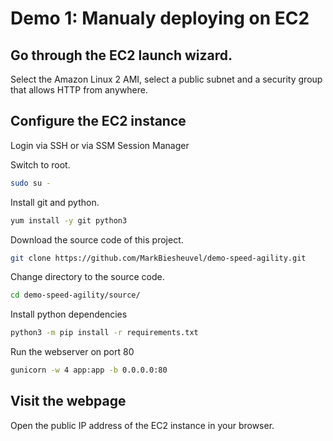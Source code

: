 
# Demo 1: Manualy deploying on EC2

## Go through the EC2 launch wizard.

Select the Amazon Linux 2 AMI, select a public subnet and a security group that allows HTTP from anywhere.

## Configure the EC2 instance

Login via SSH or via SSM Session Manager

Switch to root.
```bash
sudo su -
```

Install git and python.
```bash
yum install -y git python3
```

Download the source code of this project.
```bash
git clone https://github.com/MarkBiesheuvel/demo-speed-agility.git
```

Change directory to the source code.
```bash
cd demo-speed-agility/source/
```

Install python dependencies
```bash
python3 -m pip install -r requirements.txt
```

Run the webserver on port 80
```bash
gunicorn -w 4 app:app -b 0.0.0.0:80
```

## Visit the webpage

Open the public IP address of the EC2 instance in your browser.
